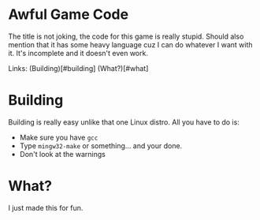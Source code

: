 # Awful Game Code

The title is not joking, the code for this game is really stupid.
Should also mention that it has some heavy language cuz I can do whatever I want with it.
It's incomplete and it doesn't even work.

Links:
(Building)[#building]
(What?)[#what]

# Building

Building is really easy unlike that one Linux distro. All you have to do is:

* Make sure you have `gcc`
* Type `mingw32-make` or something... and your done.
* Don't look at the warnings

# What?

I just made this for fun.

